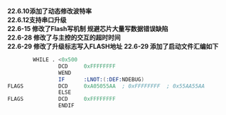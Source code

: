**22.6.10添加了动态修改波特率**  
**22.6.12支持串口升级**  
**22.6-15 修改了Flash写机制 规避芯片大量写数据错误缺陷**  
**22.6-28 修改了与主控的交互的超时时间**  
**22.6-29 修改了升级标志写入FLASH地址**
**22.6-29 添加了启动文件汇编如下**
```s
		WHILE . <0x500
                DCD     0xFFFFFFFF
                WEND
                IF      :LNOT:(:DEF:NDEBUG)
FLAGS           DCD     0xA05055AA  ; 0xFFFFFFFF  ; 0x55AA55AA
                ELSE
FLAGS           DCD     0xFFFFFFFF
                ENDIF
```





